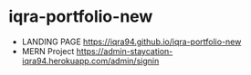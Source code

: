 # iqra-portfolio-new


- LANDING PAGE https://iqra94.github.io/iqra-portfolio-new
- MERN Project https://admin-staycation-iqra94.herokuapp.com/admin/signin

